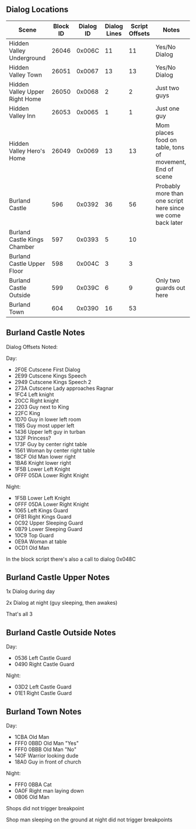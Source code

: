 ## Dialog Locations

| Scene | Block ID | Dialog ID | Dialog Lines | Script Offsets | Notes |
| ----- | -------- | --------- | ------------ | -------------- | ----- |
| Hidden Valley Underground      | 26046 | 0x006C | 11 | 11 | Yes/No Dialog |
| Hidden Valley Town             | 26051 | 0x0067 | 13 | 13 | Yes/No Dialog |
| Hidden Valley Upper Right Home | 26050 | 0x0068 | 2  | 2  | Just two guys |
| Hidden Valley Inn              | 26053 | 0x0065 | 1  | 1  | Just one guy |
| Hidden Valley Hero's Home      | 26049 | 0x0069 | 13 | 13 | Mom places food on table, tons of movement, End of scene |
| Burland Castle                 | 596   | 0x0392 | 36 | 56 | Probably more than one script here since we come back later |
| Burland Castle Kings Chamber   | 597   | 0x0393 | 5  | 10 |
| Burland Castle Upper Floor     | 598   | 0x004C | 3  | 3  |
| Burland Castle Outside         | 599   | 0x039C | 6  | 9  | Only two guards out here |
| Burland Town                   | 604   | 0x0390 | 16 | 53 |

## Burland Castle Notes

Dialog Offsets Noted:

Day:
* 2F0E Cutscene First Dialog
* 2E99 Cutscene Kings Speech
* 2949 Cutscene Kings Speech 2
* 273A Cutscene Lady approaches Ragnar
* 1FC4 Left knight
* 20CC Right knight
* 2203 Guy next to King
* 22FC King
* 1D70 Guy in lower left room
* 1185 Guy most upper left
* 1436 Upper left guy in turban
* 132F Princess?
* 173F Guy by center right table
* 1561 Woman by center right table
* 18CF Old Man lower right
* 1BA6 Knight lower right
* 1F5B Lower Left Knight
* 0FFF 05DA Lower Right Knight

Night:
* 1F5B Lower Left Knight
* 0FFF 05DA Lower Right Knight
* 1065 Left Kings Guard
* 0FB1 Right Kings Guard
* 0C92 Upper Sleeping Guard
* 0B79 Lower Sleeping Guard
* 10C9 Top Guard
* 0E9A Woman at table
* 0CD1 Old Man

In the block script there's also a call to dialog 0x048C

## Burland Castle Upper Notes

1x Dialog during day

2x Dialog at night (guy sleeping, then awakes)

That's all 3

## Burland Castle Outside Notes

Day:
* 0536 Left Castle Guard
* 0490 Right Castle Guard

Night:
* 03D2 Left Castle Guard
* 01E1 Right Castle Guard

## Burland Town Notes

Day:
* 1CBA Old Man
* FFF0 0BBD Old Man "Yes"
* FFF0 0BBB Old Man "No"
* 140F Warrior looking dude
* 18A0 Guy in front of church

Night:
* FFF0 0BBA Cat
* 0A0F Right man laying down
* 0B06 Old Man

Shops did not trigger breakpoint

Shop man sleeping on the ground at night did not trigger breakpoints